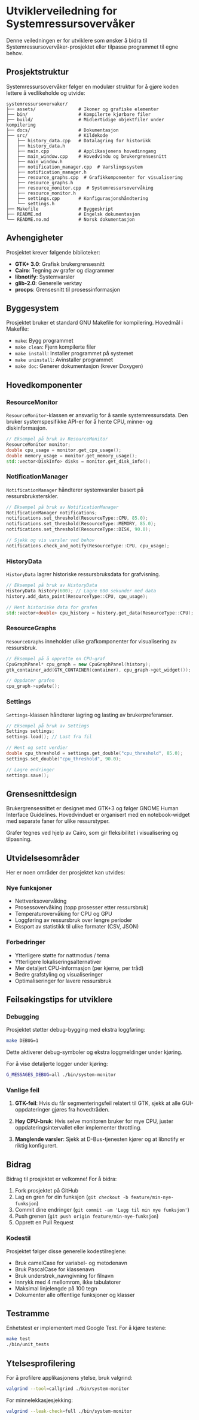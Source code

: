 # Utviklerveiledning for Systemressursovervåker

Denne veiledningen er for utviklere som ønsker å bidra til Systemressursovervåker-prosjektet eller tilpasse programmet til egne behov.

## Prosjektstruktur

Systemressursovervåker følger en modulær struktur for å gjøre koden lettere å vedlikeholde og utvide:

```
systemressursovervaker/
├── assets/                # Ikoner og grafiske elementer
├── bin/                   # Kompilerte kjørbare filer
├── build/                 # Midlertidige objektfiler under kompilering
├── docs/                  # Dokumentasjon
├── src/                   # Kildekode
│   ├── history_data.cpp   # Datalagring for historikk
│   ├── history_data.h
│   ├── main.cpp           # Applikasjonens hovedinngang
│   ├── main_window.cpp    # Hovedvindu og brukergrensesnitt
│   ├── main_window.h
│   ├── notification_manager.cpp  # Varslingssystem
│   ├── notification_manager.h
│   ├── resource_graphs.cpp  # Grafikkomponenter for visualisering
│   ├── resource_graphs.h
│   ├── resource_monitor.cpp  # Systemressursovervåking
│   ├── resource_monitor.h
│   ├── settings.cpp       # Konfigurasjonshåndtering
│   └── settings.h
├── Makefile               # Byggeskript
├── README.md              # Engelsk dokumentasjon
└── README.no.md           # Norsk dokumentasjon
```

## Avhengigheter

Prosjektet krever følgende biblioteker:

- **GTK+ 3.0**: Grafisk brukergrensesnitt
- **Cairo**: Tegning av grafer og diagrammer
- **libnotify**: Systemvarsler
- **glib-2.0**: Generelle verktøy
- **procps**: Grensesnitt til prosessinformasjon

## Byggesystem

Prosjektet bruker et standard GNU Makefile for kompilering. Hovedmål i Makefile:

- `make`: Bygg programmet
- `make clean`: Fjern kompilerte filer
- `make install`: Installer programmet på systemet
- `make uninstall`: Avinstaller programmet
- `make doc`: Generer dokumentasjon (krever Doxygen)

## Hovedkomponenter

### ResourceMonitor

`ResourceMonitor`-klassen er ansvarlig for å samle systemressursdata. Den bruker systemspesifikke API-er for å hente CPU, minne- og diskinformasjon.

```cpp
// Eksempel på bruk av ResourceMonitor
ResourceMonitor monitor;
double cpu_usage = monitor.get_cpu_usage();
double memory_usage = monitor.get_memory_usage();
std::vector<DiskInfo> disks = monitor.get_disk_info();
```

### NotificationManager

`NotificationManager` håndterer systemvarsler basert på ressursbruksterskler.

```cpp
// Eksempel på bruk av NotificationManager
NotificationManager notifications;
notifications.set_threshold(ResourceType::CPU, 85.0);
notifications.set_threshold(ResourceType::MEMORY, 85.0);
notifications.set_threshold(ResourceType::DISK, 90.0);

// Sjekk og vis varsler ved behov
notifications.check_and_notify(ResourceType::CPU, cpu_usage);
```

### HistoryData

`HistoryData` lagrer historiske ressursbruksdata for grafvisning.

```cpp
// Eksempel på bruk av HistoryData
HistoryData history(600); // Lagre 600 sekunder med data
history.add_data_point(ResourceType::CPU, cpu_usage);

// Hent historiske data for grafen
std::vector<double> cpu_history = history.get_data(ResourceType::CPU);
```

### ResourceGraphs

`ResourceGraphs` inneholder ulike grafkomponenter for visualisering av ressursbruk.

```cpp
// Eksempel på å opprette en CPU-graf
CpuGraphPanel* cpu_graph = new CpuGraphPanel(history);
gtk_container_add(GTK_CONTAINER(container), cpu_graph->get_widget());

// Oppdater grafen
cpu_graph->update();
```

### Settings

`Settings`-klassen håndterer lagring og lasting av brukerpreferanser.

```cpp
// Eksempel på bruk av Settings
Settings settings;
settings.load(); // Last fra fil

// Hent og sett verdier
double cpu_threshold = settings.get_double("cpu_threshold", 85.0);
settings.set_double("cpu_threshold", 90.0);

// Lagre endringer
settings.save();
```

## Grensesnittdesign

Brukergrensesnittet er designet med GTK+3 og følger GNOME Human Interface Guidelines. Hovedvinduet er organisert med en notebook-widget med separate faner for ulike ressurstyper.

Grafer tegnes ved hjelp av Cairo, som gir fleksibilitet i visualisering og tilpasning.

## Utvidelsesområder

Her er noen områder der prosjektet kan utvides:

### Nye funksjoner
- Nettverksovervåking
- Prosessovervåking (topp prosesser etter ressursbruk)
- Temperaturovervåking for CPU og GPU
- Loggføring av ressursbruk over lengre perioder
- Eksport av statistikk til ulike formater (CSV, JSON)

### Forbedringer
- Ytterligere støtte for nattmodus / tema
- Ytterligere lokaliseringsalternativer
- Mer detaljert CPU-informasjon (per kjerne, per tråd)
- Bedre grafstyling og visualiseringer
- Optimaliseringer for lavere ressursbruk

## Feilsøkingstips for utviklere

### Debugging

Prosjektet støtter debug-bygging med ekstra loggføring:

```bash
make DEBUG=1
```

Dette aktiverer debug-symboler og ekstra loggmeldinger under kjøring.

For å vise detaljerte logger under kjøring:

```bash
G_MESSAGES_DEBUG=all ./bin/system-monitor
```

### Vanlige feil

1. **GTK-feil**: Hvis du får segmenteringsfeil relatert til GTK, sjekk at alle GUI-oppdateringer gjøres fra hovedtråden.

2. **Høy CPU-bruk**: Hvis selve monitoren bruker for mye CPU, juster oppdateringsintervallet eller implementer throttling.

3. **Manglende varsler**: Sjekk at D-Bus-tjenesten kjører og at libnotify er riktig konfigurert.

## Bidrag

Bidrag til prosjektet er velkomne! For å bidra:

1. Fork prosjektet på GitHub
2. Lag en gren for din funksjon (`git checkout -b feature/min-nye-funksjon`)
3. Commit dine endringer (`git commit -am 'Legg til min nye funksjon'`)
4. Push grenen (`git push origin feature/min-nye-funksjon`)
5. Opprett en Pull Request

### Kodestil

Prosjektet følger disse generelle kodestilreglene:

- Bruk camelCase for variabel- og metodenavn
- Bruk PascalCase for klassenavn
- Bruk understrek_navngivning for filnavn
- Innrykk med 4 mellomrom, ikke tabulatorer
- Maksimal linjelengde på 100 tegn
- Dokumenter alle offentlige funksjoner og klasser

## Testramme

Enhetstest er implementert med Google Test. For å kjøre testene:

```bash
make test
./bin/unit_tests
```

## Ytelsesprofilering

For å profilere applikasjonens ytelse, bruk valgrind:

```bash
valgrind --tool=callgrind ./bin/system-monitor
```

For minnelekkasjesjekking:

```bash
valgrind --leak-check=full ./bin/system-monitor
```